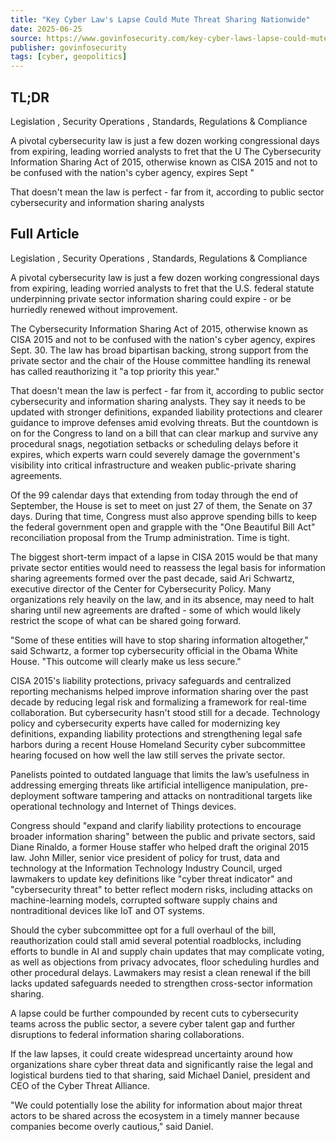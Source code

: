 ```yaml
---
title: "Key Cyber Law's Lapse Could Mute Threat Sharing Nationwide"
date: 2025-06-25
source: https://www.govinfosecurity.com/key-cyber-laws-lapse-could-mute-threat-sharing-nationwide-a-28805
publisher: govinfosecurity
tags: [cyber, geopolitics]
---
```


## TL;DR

Legislation
                                                    ,
                                                            Security Operations
                                                    ,
                                                            Standards, Regulations & Compliance

A pivotal cybersecurity law is just a few dozen working congressional days from expiring, leading worried analysts to fret that the U The Cybersecurity Information Sharing Act of 2015, otherwise known as CISA 2015 and not to be confused with the nation's cyber agency, expires Sept "

That doesn't mean the law is perfect - far from it, according to public sector cybersecurity and information sharing analysts

## Full Article

Legislation
                                                    ,
                                                            Security Operations
                                                    ,
                                                            Standards, Regulations & Compliance

A pivotal cybersecurity law is just a few dozen working congressional days from expiring, leading worried analysts to fret that the U.S. federal statute underpinning private sector information sharing could expire - or be hurriedly renewed without improvement.

The Cybersecurity Information Sharing Act of 2015, otherwise known as CISA 2015 and not to be confused with the nation's cyber agency, expires Sept. 30. The law has broad bipartisan backing, strong support from the private sector and the chair of the House committee handling its renewal has called reauthorizing it "a top priority this year."

That doesn't mean the law is perfect - far from it, according to public sector cybersecurity and information sharing analysts. They say it needs to be updated with stronger definitions, expanded liability protections and clearer guidance to improve defenses amid evolving threats. But the countdown is on for the Congress to land on a bill that can clear markup and survive any procedural snags, negotiation setbacks or scheduling delays before it expires, which experts warn could severely damage the government's visibility into critical infrastructure and weaken public-private sharing agreements.

Of the 99 calendar days that extending from today through the end of September, the House is set to meet on just 27 of them, the Senate on 37 days. During that time, Congress must also approve spending bills to keep the federal government open and grapple with the "One Beautiful Bill Act" reconciliation proposal from the Trump administration. Time is tight.

The biggest short-term impact of a lapse in CISA 2015 would be that many private sector entities would need to reassess the legal basis for information sharing agreements formed over the past decade, said Ari Schwartz, executive director of the Center for Cybersecurity Policy. Many organizations rely heavily on the law, and in its absence, may need to halt sharing until new agreements are drafted - some of which would likely restrict the scope of what can be shared going forward.

"Some of these entities will have to stop sharing information altogether," said Schwartz, a former top cybersecurity official in the Obama White House. "This outcome will clearly make us less secure."

CISA 2015's liability protections, privacy safeguards and centralized reporting mechanisms helped improve information sharing over the past decade by reducing legal risk and formalizing a framework for real-time collaboration. But cybersecurity hasn't stood still for a decade. Technology policy and cybersecurity experts have called for modernizing key definitions, expanding liability protections and strengthening legal safe harbors during a recent House Homeland Security cyber subcommittee hearing focused on how well the law still serves the private sector.

Panelists pointed to outdated language that limits the law’s usefulness in addressing emerging threats like artificial intelligence manipulation, pre-deployment software tampering and attacks on nontraditional targets like operational technology and Internet of Things devices.

Congress should "expand and clarify liability protections to encourage broader information sharing" between the public and private sectors, said Diane Rinaldo, a former House staffer who helped draft the original 2015 law. John Miller, senior vice president of policy for trust, data and technology at the Information Technology Industry Council, urged lawmakers to update key definitions like "cyber threat indicator" and "cybersecurity threat" to better reflect modern risks, including attacks on machine-learning models, corrupted software supply chains and nontraditional devices like IoT and OT systems.

Should the cyber subcommittee opt for a full overhaul of the bill, reauthorization could stall amid several potential roadblocks, including efforts to bundle in AI and supply chain updates that may complicate voting, as well as objections from privacy advocates, floor scheduling hurdles and other procedural delays. Lawmakers may resist a clean renewal if the bill lacks updated safeguards needed to strengthen cross-sector information sharing.

A lapse could be further compounded by recent cuts to cybersecurity teams across the public sector, a severe cyber talent gap and further disruptions to federal information sharing collaborations.

If the law lapses, it could create widespread uncertainty around how organizations share cyber threat data and significantly raise the legal and logistical burdens tied to that sharing, said Michael Daniel, president and CEO of the Cyber Threat Alliance.

"We could potentially lose the ability for information about major threat actors to be shared across the ecosystem in a timely manner because companies become overly cautious," said Daniel.